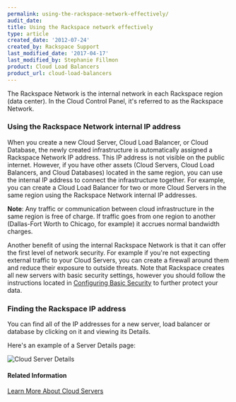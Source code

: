 ```yaml
---
permalink: using-the-rackspace-network-effectively/
audit_date:
title: Using the Rackspace network effectively
type: article
created_date: '2012-07-24'
created_by: Rackspace Support
last_modified_date: '2017-04-17'
last_modified_by: Stephanie Fillmon
product: Cloud Load Balancers
product_url: cloud-load-balancers
---
```


The Rackspace Network is the internal network in each Rackspace region
(data center). In the Cloud Control Panel, it's referred to as the Rackspace Network.

### Using the Rackspace Network internal IP address

When you create a new Cloud Server, Cloud Load Balancer, or Cloud
Database, the newly created infrastructure is automatically assigned a
Rackspace Network IP address. This IP address is not visible on the
public internet. However, if you have other assets (Cloud Servers, Cloud
Load Balancers, and Cloud Databases) located in the same region, you can
use the internal IP address to connect the infrastructure together. For
example, you can create a Cloud Load Balancer for two or more Cloud
Servers in the same region using the Rackspace Network internal IP
addresses.

**Note**: Any traffic or communication between cloud infrastructure in
the same region is free of charge. If traffic goes from one region to
another (Dallas-Fort Worth to Chicago, for example) it accrues normal
bandwidth charges.

Another benefit of using the internal Rackspace Network is that it can
offer the first level of network security. For example if you're not
expecting external traffic to your Cloud Servers, you can create a
firewall around them and reduce their exposure to outside threats. Note
that Rackspace creates all new servers with basic security settings,
however you should follow the instructions located in [Configuring Basic Security](/how-to/configuring-basic-security) to
further protect your data.

### Finding the Rackspace IP address

You can find all of the IP addresses for a new server, load balancer or
database by clicking on it and viewing its Details.

Here's an example of a Server Details page:

<img src="{% asset_path cloud-load-balancers/using-the-rackspace-network-effectively/Server%20Details.png %}" alt="Cloud Server Details" />

#### Related Information

[Learn More About Cloud Servers](/how-to/learn-more-about-cloud-servers)

